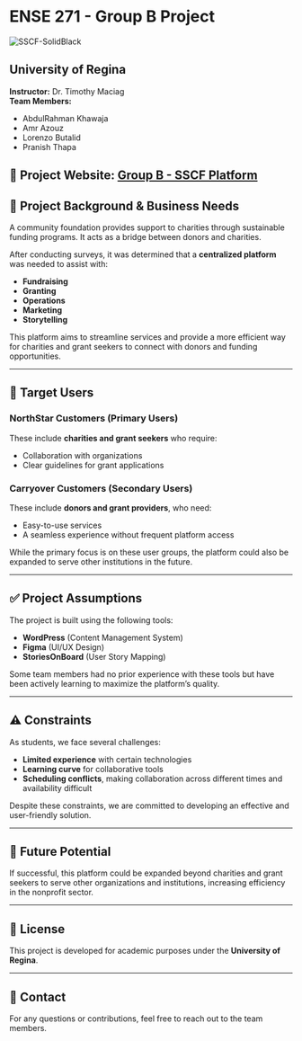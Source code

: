 # ENSE 271 - Group B Project  
![SSCF-SolidBlack](https://github.com/user-attachments/assets/c92ea12f-861d-47a2-ad7c-972cbef1aa7e)

## University of Regina  
**Instructor:** Dr. Timothy Maciag  
**Team Members:**  
- AbdulRahman Khawaja
- Amr Azouz  
- Lorenzo Butalid  
- Pranish Thapa  

🔗 **Project Website:** [Group B - SSCF Platform](https://group-b.softsys.ca/)  
---

## 📌 Project Background & Business Needs  
A community foundation provides support to charities through sustainable funding programs. It acts as a bridge between donors and charities.  

After conducting surveys, it was determined that a **centralized platform** was needed to assist with:  
- **Fundraising**  
- **Granting**  
- **Operations**  
- **Marketing**  
- **Storytelling**  

This platform aims to streamline services and provide a more efficient way for charities and grant seekers to connect with donors and funding opportunities.  

---

## 🎯 Target Users  

### **NorthStar Customers (Primary Users)**  
These include **charities and grant seekers** who require:  
- Collaboration with organizations  
- Clear guidelines for grant applications  

### **Carryover Customers (Secondary Users)**  
These include **donors and grant providers**, who need:  
- Easy-to-use services  
- A seamless experience without frequent platform access  

While the primary focus is on these user groups, the platform could also be expanded to serve other institutions in the future.  

---

## ✅ Project Assumptions  
The project is built using the following tools:  
- **WordPress** (Content Management System)  
- **Figma** (UI/UX Design)  
- **StoriesOnBoard** (User Story Mapping)  

Some team members had no prior experience with these tools but have been actively learning to maximize the platform’s quality.  

---

## ⚠️ Constraints  
As students, we face several challenges:  
- **Limited experience** with certain technologies  
- **Learning curve** for collaborative tools  
- **Scheduling conflicts**, making collaboration across different times and availability difficult  

Despite these constraints, we are committed to developing an effective and user-friendly solution.  

---

## 🚀 Future Potential  
If successful, this platform could be expanded beyond charities and grant seekers to serve other organizations and institutions, increasing efficiency in the nonprofit sector.  

---

## 📜 License  
This project is developed for academic purposes under the **University of Regina**.  

---

## 🔗 Contact  
For any questions or contributions, feel free to reach out to the team members.  
